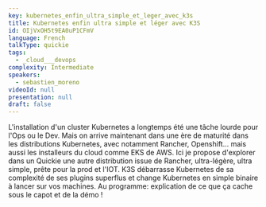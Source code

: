 ```yaml
---
key: kubernetes_enfin_ultra_simple_et_leger_avec_k3s
title: Kubernetes enfin ultra simple et léger avec K3S
id: OIjVxOH5t9EA0uP1CFmV
language: French
talkType: quickie
tags:
  - _cloud___devops
complexity: Intermediate
speakers:
  - sebastien_moreno
videoId: null
presentation: null
draft: false
---
```

L'installation d'un cluster Kubernetes a longtemps été une tâche lourde pour l'Ops ou le Dev. Mais on arrive maintenant dans une ère de maturité dans les distributions Kubernetes, avec notamment Rancher, Openshift... mais aussi les installeurs du cloud comme EKS de AWS. Ici je propose d'explorer dans un Quickie une autre distribution issue de Rancher, ultra-légère, ultra simple, prête pour la prod et l'IOT.  K3S débarrasse Kubernetes de sa complexité de ses plugins superflus et change Kubernetes en simple binaire à lancer sur vos machines. Au programme: explication de ce que ça cache sous le capot et de la démo !